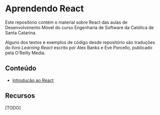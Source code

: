 # Aprendendo React

Este repositório contém o material sobre React das aulas de Desenvolvimento Móvel do curso Engenharia de Software da Católica de Santa Catarina.

Alguns dos textos e exemplos de código desde repositório são traduções do livro *Learning React* escrito por Alex Banks e Eve Porcello, publicado pela O'Reilly Media.

## Conteúdo

* [Introdução ao React](https://github.com/catolicasc-mobile/aprendendo-react/tree/master/01-introducao)

## Recursos

[TODO]
